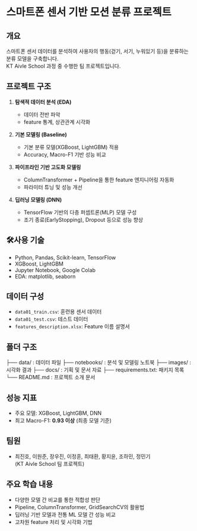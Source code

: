 # 스마트폰 센서 기반 모션 분류 프로젝트

## 개요
스마트폰 센서 데이터를 분석하여 사용자의 행동(걷기, 서기, 누워있기 등)을 분류하는 분류 모델을 구축합니다.  
KT Aivle School 과정 중 수행한 팀 프로젝트입니다.

## 프로젝트 구조
1. **탐색적 데이터 분석 (EDA)**  
   - 데이터 전반 파악  
   - feature 통계, 상관관계 시각화

2. **기본 모델링 (Baseline)**  
   - 기본 분류 모델(XGBoost, LightGBM) 적용  
   - Accuracy, Macro-F1 기반 성능 비교

3. **파이프라인 기반 고도화 모델링**  
   - ColumnTransformer + Pipeline을 통한 feature 엔지니어링 자동화  
   - 파라미터 튜닝 및 성능 개선

4. **딥러닝 모델링 (DNN)**  
   - TensorFlow 기반의 다층 퍼셉트론(MLP) 모델 구성  
   - 조기 종료(EarlyStopping), Dropout 등으로 성능 향상

## 🛠사용 기술
- Python, Pandas, Scikit-learn, TensorFlow
- XGBoost, LightGBM
- Jupyter Notebook, Google Colab
- EDA: matplotlib, seaborn

## 데이터 구성
- `data01_train.csv`: 훈련용 센서 데이터
- `data01_test.csv`: 테스트 데이터
- `features_description.xlsx`: Feature 이름 설명서

## 폴더 구조
├── data/ : 데이터 파일
├── notebooks/ : 분석 및 모델링 노트북
├── images/ : 시각화 결과
├── docs/ : 기획 및 문서 자료
├── requirements.txt: 패키지 목록
└── README.md : 프로젝트 소개 문서

## 성능 지표
- 주요 모델: XGBoost, LightGBM, DNN
- 최고 Macro-F1: **0.93 이상** (최종 모델 기준)

## 팀원
- 최진호, 이원준, 장우진, 이정훈, 최태환, 황지윤, 조하민, 정민기  
(KT Aivle School 팀 프로젝트)

## 주요 학습 내용
- 다양한 모델 간 비교를 통한 적합성 판단
- Pipeline, ColumnTransformer, GridSearchCV의 활용법
- 딥러닝 기반 모델과 전통 ML 모델 간 성능 비교
- 고차원 feature 처리 및 시각화 기법


